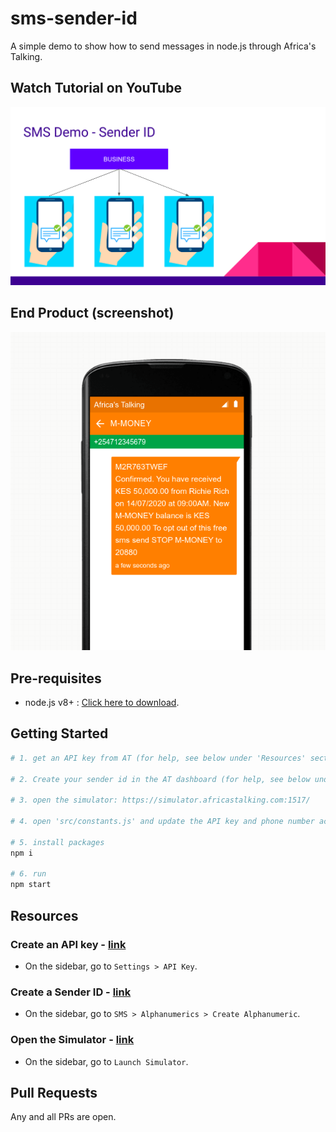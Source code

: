 # sms-sender-id

A simple demo to show how to send messages in node.js through Africa's Talking.

## Watch Tutorial on YouTube

[![Watch Tutorial on YouTube](assets/images/youtube.png?raw=true)](https://www.youtube.com/watch?v=DW8Wqnc5_I8)

## End Product (screenshot)

![screenshot](assets/images/screenshot.png?raw=true)

## Pre-requisites

- node.js v8+ : [Click here to download](https://nodejs.org/en/download/).

## Getting Started

```bash
# 1. get an API key from AT (for help, see below under 'Resources' section)

# 2. Create your sender id in the AT dashboard (for help, see below under 'Resources' section)

# 3. open the simulator: https://simulator.africastalking.com:1517/

# 4. open 'src/constants.js' and update the API key and phone number accordingly

# 5. install packages
npm i

# 6. run
npm start
```

## Resources

### Create an API key - [link](https://account.africastalking.com/apps/sandbox/settings/key)

- On the sidebar, go to `Settings > API Key`.

### Create a Sender ID - [link](https://account.africastalking.com/apps/sandbox/sms/alphanumerics/create)

- On the sidebar, go to `SMS > Alphanumerics > Create Alphanumeric`.

### Open the Simulator - [link](https://simulator.africastalking.com:1517/)

- On the sidebar, go to `Launch Simulator`.

## Pull Requests

Any and all PRs are open.

